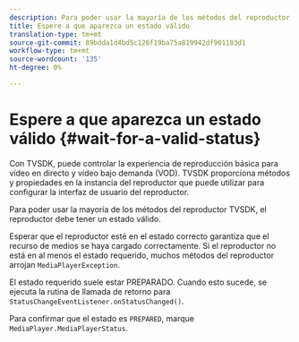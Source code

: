 ```yaml
---
description: Para poder usar la mayoría de los métodos del reproductor TVSDK, el reproductor debe tener un estado válido.
title: Espere a que aparezca un estado válido
translation-type: tm+mt
source-git-commit: 89bdda1d4bd5c126f19ba75a819942df901183d1
workflow-type: tm+mt
source-wordcount: '135'
ht-degree: 0%

---
```



# Espere a que aparezca un estado válido {#wait-for-a-valid-status}

Con TVSDK, puede controlar la experiencia de reproducción básica para vídeo en directo y vídeo bajo demanda (VOD). TVSDK proporciona métodos y propiedades en la instancia del reproductor que puede utilizar para configurar la interfaz de usuario del reproductor.

Para poder usar la mayoría de los métodos del reproductor TVSDK, el reproductor debe tener un estado válido.

Esperar que el reproductor esté en el estado correcto garantiza que el recurso de medios se haya cargado correctamente. Si el reproductor no está en al menos el estado requerido, muchos métodos del reproductor arrojan `MediaPlayerException`.

El estado requerido suele estar PREPARADO. Cuando esto sucede, se ejecuta la rutina de llamada de retorno para `StatusChangeEventListener.onStatusChanged()`.

Para confirmar que el estado es `PREPARED`, marque `MediaPlayer.MediaPlayerStatus`.